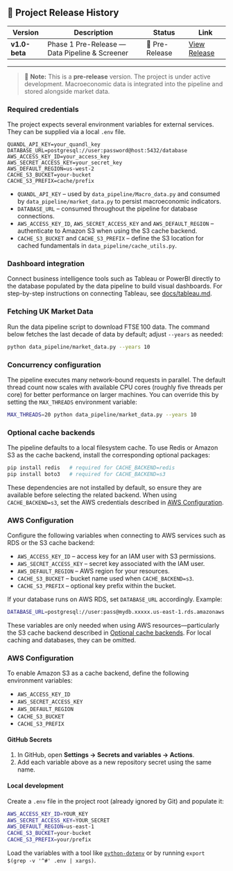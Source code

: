 ## 📢 Project Release History

| Version | Description | Status | Link |
|---|---|---|---|
| **v1.0-beta** | Phase 1 Pre-Release — Data Pipeline & Screener | 🚧 Pre-Release | [View Release](https://github.com/DataByRajesh/EquityAlphaEngine/releases/tag/v1.0-beta) |

---

> 📝 **Note:**
> This is a **pre-release** version. The project is under active development.
> Macroeconomic data is integrated into the pipeline and stored alongside market
> data.

### Required credentials

The project expects several environment variables for external services. They
can be supplied via a local `.env` file.

```env
QUANDL_API_KEY=your_quandl_key
DATABASE_URL=postgresql://user:password@host:5432/database
AWS_ACCESS_KEY_ID=your_access_key
AWS_SECRET_ACCESS_KEY=your_secret_key
AWS_DEFAULT_REGION=us-west-2
CACHE_S3_BUCKET=your-bucket
CACHE_S3_PREFIX=cache/prefix
```

- `QUANDL_API_KEY` – used by `data_pipeline/Macro_data.py` and consumed by
  `data_pipeline/market_data.py` to persist macroeconomic indicators.
- `DATABASE_URL` – consumed throughout the pipeline for database connections.
- `AWS_ACCESS_KEY_ID`, `AWS_SECRET_ACCESS_KEY` and `AWS_DEFAULT_REGION` –
  authenticate to Amazon S3 when using the S3 cache backend.
- `CACHE_S3_BUCKET` and `CACHE_S3_PREFIX` – define the S3 location for cached
  fundamentals in `data_pipeline/cache_utils.py`.

### Dashboard integration

Connect business intelligence tools such as Tableau or PowerBI directly to the
database populated by the data pipeline to build visual dashboards.
For step-by-step instructions on connecting Tableau, see
[docs/tableau.md](docs/tableau.md).

### Fetching UK Market Data

Run the data pipeline script to download FTSE 100 data. The command below
fetches the last decade of data by default; adjust `--years` as needed:

```bash
python data_pipeline/market_data.py --years 10
```


### Concurrency configuration

The pipeline executes many network-bound requests in parallel. The default
thread count now scales with available CPU cores (roughly five threads per
core) for better performance on larger machines. You can override this by
setting the `MAX_THREADS` environment variable:

```bash
MAX_THREADS=20 python data_pipeline/market_data.py --years 10
```


### Optional cache backends

The pipeline defaults to a local filesystem cache. To use Redis or Amazon S3
as the cache backend, install the corresponding optional packages:

```bash
pip install redis   # required for CACHE_BACKEND=redis
pip install boto3   # required for CACHE_BACKEND=s3
```

These dependencies are not installed by default, so ensure they are available
before selecting the related backend. When using `CACHE_BACKEND=s3`, set the
AWS credentials described in [AWS Configuration](#aws-configuration).

### AWS Configuration

Configure the following variables when connecting to AWS services such as RDS
or the S3 cache backend:

- `AWS_ACCESS_KEY_ID` – access key for an IAM user with S3 permissions.
- `AWS_SECRET_ACCESS_KEY` – secret key associated with the IAM user.
- `AWS_DEFAULT_REGION` – AWS region for your resources.
- `CACHE_S3_BUCKET` – bucket name used when `CACHE_BACKEND=s3`.
- `CACHE_S3_PREFIX` – optional key prefix within the bucket.

If your database runs on AWS RDS, set `DATABASE_URL` accordingly. Example:

```bash
DATABASE_URL=postgresql://user:pass@mydb.xxxxx.us-east-1.rds.amazonaws.com:5432/dbname
```

These variables are only needed when using AWS resources—particularly the S3
cache backend described in [Optional cache backends](#optional-cache-backends).
For local caching and databases, they can be omitted.

### AWS Configuration

To enable Amazon S3 as a cache backend, define the following environment variables:

- `AWS_ACCESS_KEY_ID`
- `AWS_SECRET_ACCESS_KEY`
- `AWS_DEFAULT_REGION`
- `CACHE_S3_BUCKET`
- `CACHE_S3_PREFIX`

#### GitHub Secrets

1. In GitHub, open **Settings → Secrets and variables → Actions**.
2. Add each variable above as a new repository secret using the same name.

#### Local development

Create a `.env` file in the project root (already ignored by Git) and populate it:

```bash
AWS_ACCESS_KEY_ID=YOUR_KEY
AWS_SECRET_ACCESS_KEY=YOUR_SECRET
AWS_DEFAULT_REGION=us-east-1
CACHE_S3_BUCKET=your-bucket
CACHE_S3_PREFIX=your/prefix
```

Load the variables with a tool like [`python-dotenv`](https://github.com/theskumar/python-dotenv) or by running `export $(grep -v '^#' .env | xargs)`.

